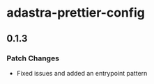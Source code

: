 # adastra-prettier-config

## 0.1.3

### Patch Changes

- Fixed issues and added an entrypoint pattern
